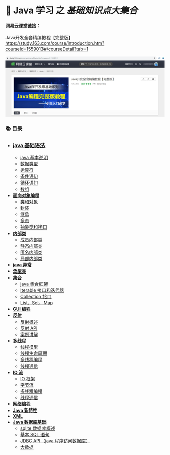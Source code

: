 # 🌈 Java 学习 之 *基础知识点大集合*

#### 网易云课堂链接：

Java开发全套精编教程【完整版】  https://study.163.com/course/introduction.htm?courseId=1559013#/courseDetail?tab=1
 
<div align="center">
    <img src="pics/course.jpg" width="1000">
</div>

### 📚 目录

+ ### [java 基础语法](#)
    + [java 基本说明](#)
    + [数据类型](#)
    + [运算符](#)
    + [条件语句](#)
    + [循环语句](#)
    + [数组](#)
+ **[面向对象编程](#)**
    + [类和对象](#)
    + [封装](#)
    + [继承](#)
    + [多态](#)
    + [抽象类和接口](#)
+ **[内部类](#)**
    + [成员内部类](#)
    + [静态内部类](#)
    + [匿名内部类](#)
    + [局部内部类](#)
+ **[java 异常](#)**
+ **[泛型类](#)**
+ **[集合](#)**
    + [java 集合框架](#)
    + [Iterable 接口和迭代器](#)
    + [Collection 接口](#)
    + [List、Set、Map](#)
+ **[GUI 编程](#)**
+ **[反射](#)**
    + [反射概述](#)
    + [反射 API](#)
    + [案例讲解](#)
+ **[多线程](#)**
    + [线程模型](#)
    + [线程生命周期](#)
    + [多线程编程](#)
    + [线程通信](#)
+ **[IO 流](#)**
    + [IO 框架](#)
    + [字节流](#)
    + [多线程编程](#)
    + [线程通信](#)
+ **[网络编程](#)**
+ **[Java 新特性](#)**
+ **[XML](#)**
+ **[Java 数据库基础](#)**
    + [sqlite 数据库概述](#)
    + [基本 SQL 语句](#)
    + [JDBC API（java 程序访问数据库）](#)
    + [大数据](#)